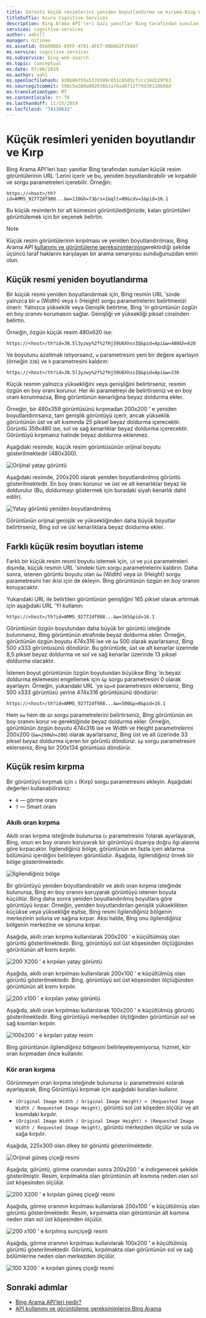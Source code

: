```yaml
---
title: Görüntü küçük resimlerini yeniden boyutlandırma ve kırpma-Bing Web Araması API'si
titleSuffix: Azure Cognitive Services
description: Bing Arama API'leri bazı yanıtlar Bing tarafından sunulan küçük resim görüntülerinin URL 'Lerini içerir ve bu, yeniden boyutlandırabilir ve kırpabilir ve sorgu parametreleri içerebilir.
services: cognitive-services
author: aahill
manager: nitinme
ms.assetid: 05A08B01-89FF-4781-AFE7-08DA92F25047
ms.service: cognitive-services
ms.subservice: bing-web-search
ms.topic: conceptual
ms.date: 07/08/2019
ms.author: aahi
ms.openlocfilehash: 630b86f55a537d109c851cb585cfccc34d229f83
ms.sourcegitcommit: 598c5a280a002036b1a76aa6712f79d30110b98d
ms.translationtype: MT
ms.contentlocale: tr-TR
ms.lasthandoff: 11/15/2019
ms.locfileid: "74110631"
---
```

# <a name="resize-and-crop-thumbnail-images"></a>Küçük resimleri yeniden boyutlandır ve Kırp

Bing Arama API'leri bazı yanıtlar Bing tarafından sunulan küçük resim görüntülerinin URL 'Lerini içerir ve bu, yeniden boyutlandırabilir ve kırpabilir ve sorgu parametreleri içerebilir. Örneğin:

`https://<host>/th?id=AMMS_92772df988...&w=110&h=73&rs=1&qlt=80&cdv=1&pid=16.1`

Bu küçük resimlerin bir alt kümesini görüntülediğinizde, kalan görüntüleri görüntülemek için bir seçenek belirtin.

> [!NOTE]
> Küçük resim görüntülerinin kırpılması ve yeniden boyutlandırılması, Bing Arama API [kullanımı ve görüntüleme gereksinimlerinin](use-display-requirements.md)gerektirdiği şekilde üçüncü taraf haklarını karşılayan bir arama senaryosu sunduğunuzdan emin olun.

## <a name="resize-a-thumbnail"></a>Küçük resmi yeniden boyutlandırma 

Bir küçük resmi yeniden boyutlandırmak için, Bing resmin URL 'sinde yalnızca bir `w` (Width) veya `h` (Height) sorgu parametrelerini belirtmenizi önerir. Yalnızca yükseklik veya Genişlik belirtme, Bing 'in görüntünün özgün en boy oranını korumasını sağlar. Genişliği ve yüksekliği piksel cinsinden belirtin. 

Örneğin, özgün küçük resim 480x620 ise:

`https://<host>/th?id=JN.5l3yzwy%2f%2fHj59U6XhssIQ&pid=Api&w=480&h=620`

Ve boyutunu azaltmak istiyorsanız, `w` parametresini yeni bir değere ayarlayın (örneğin `336`) ve `h` parametresini kaldırın:

`https://<host>/th?id=JN.5l3yzwy%2f%2fHj59U6XhssIQ&pid=Api&w=336`

Küçük resmin yalnızca yüksekliğini veya genişliğini belirtirseniz, resmin özgün en boy oranı korunur. Her iki parametreyi de belirtirseniz ve en boy oranı korunmazsa, Bing görüntünün kenarlığına beyaz doldurma ekler.

Örneğin, bir 480x359 görüntüsünü kırpmadan 200x200 ' e yeniden boyutlandırırsanız, tam genişlik görüntüyü içerir, ancak yükseklik görüntünün üst ve alt kısmında 25 piksel beyaz doldurma içerecektir. Görüntü 359x480 ise, sol ve sağ kenarlıklar beyaz doldurma içerecektir. Görüntüyü kırpmanız halinde beyaz doldurma eklenmez.  

Aşağıdaki resimde, küçük resim görüntüsünün orijinal boyutu gösterilmektedir (480x300).  
  
![Orijinal yatay görüntü](./media/resize-crop/bing-resize-crop-landscape.png)  
  
Aşağıdaki resimde, 200x200 olarak yeniden boyutlandırılmış görüntü gösterilmektedir. En boy oranı korunur ve üst ve alt kenarlıklar beyaz ile doldurulur (Bu, doldurmayı göstermek için buradaki siyah kenarlık dahil edilir).  
  
![Yatay görüntü yeniden boyutlandırılmış](./media/resize-crop/bing-resize-crop-landscape-resized.png)  

Görüntünün orijinal genişlik ve yüksekliğinden daha büyük boyutlar belirtirseniz, Bing sol ve üst kenarlıklara beyaz doldurma ekler.  

## <a name="request-different-thumbnail-sizes"></a>Farklı küçük resim boyutları isteme

Farklı bir küçük resim resmi boyutu istemek için, `id` ve `pid` parametreleri dışında, küçük resmin URL 'sindeki tüm sorgu parametrelerini kaldırın. Daha sonra, istenen görüntü boyutu olan `&w` (Width) veya `&h` (Height) sorgu parametresini her ikisi için de ekleyin. Bing görüntünün özgün en boy oranını koruyacaktır. 

Yukarıdaki URL ile belirtilen görüntünün genişliğini 165 piksel olarak artırmak için aşağıdaki URL 'YI kullanın:

`https://<host>/th?id=AMMS_92772df988...&w=165&pid=16.1`

Görüntünün özgün boyutundan daha büyük bir görüntü isteğinde bulunmanız, Bing görüntünün etrafında beyaz doldurma ekler. Örneğin, görüntünün özgün boyutu 474x316 ise ve `&w` 500 olarak ayarlarsanız, Bing 500 x333 görüntüsünü döndürür. Bu görüntüde, üst ve alt kenarlar üzerinde 8,5 piksel beyaz doldurma ve sol ve sağ kenarlar üzerinde 13 piksel doldurma olacaktır.

İstenen boyut görüntünün özgün boyutundan büyükse Bing 'in beyaz doldurma eklemesini engellemek için `&p` sorgu parametresini 0 olarak ayarlayın. Örneğin, yukarıdaki URL 'ye `&p=0` parametresini eklerseniz, Bing 500 x333 görüntüsü yerine 474x316 görüntüsünü döndürür:

`https://<host>/th?id=AMMS_92772df988...&w=500&p=0&pid=16.1`

Hem `&w` hem de `&h` sorgu parametrelerini belirtirseniz, Bing görüntünün en boy oranını korur ve gerektiğinde beyaz doldurma ekler. Örneğin, görüntünün özgün boyutu 474x316 ise ve Width ve Height parametrelerini 200x200 (`&w=200&h=200`) olarak ayarlarsanız, Bing üst ve alt üzerinde 33 piksel beyaz doldurma içeren bir görüntü döndürür. `&p` sorgu parametresini eklerseniz, Bing bir 200x134 görüntüsü döndürür.

## <a name="crop-a-thumbnail"></a>Küçük resim kırpma 

Bir görüntüyü kırpmak için `c` (Kırp) sorgu parametresini ekleyin. Aşağıdaki değerleri kullanabilirsiniz:
  
- `4` &mdash; görme oranı  
- `7` &mdash; Smart oranı  

### <a name="smart-ratio-cropping"></a>Akıllı oran kırpma

Akıllı oran kırpma isteğinde bulunursa (`c` parametresini `7`olarak ayarlayarak, Bing, onun en boy oranını koruyarak bir görüntüyü dışarıya doğru ilgi alanına göre kırpacaktır. İlgilendiğiniz bölge, görüntünün en fazla içeri aktarma bölümünü içerdiğini belirleyen görüntüdür. Aşağıda, ilgilendiğiniz örnek bir bölge gösterilmektedir.  
  
![İlgilendiğiniz bölge](./media/resize-crop/bing-resize-crop-regionofinterest.png)

Bir görüntüyü yeniden boyutlandırabilir ve akıllı oran kırpma isteğinde bulunursa, Bing en boy oranını koruyarak görüntüyü istenen boyuta küçültür. Bing daha sonra yeniden boyutlandırılmış boyutlara göre görüntüyü kırpar. Örneğin, yeniden boyutlandırılan genişlik yükseklikten küçükse veya yüksekliğe eşitse, Bing resmi ilgilendiğiniz bölgenin merkezinin soluna ve sağına kırpar. Aksi halde, Bing onu ilgilendiğiniz bölgenin merkezine ve sonuna kırpar.  
  
 
Aşağıda, akıllı oran kırpma kullanılarak 200x200 ' e küçültülmüş olan görüntü gösterilmektedir. Bing, görüntüyü sol üst köşesinden ölçtüğünden görüntünün alt kısmı kırpılır. 
  
![200 X200 ' e kırpılan yatay görüntü](./media/resize-crop/bing-resize-crop-landscape200x200c7.png) 
  
Aşağıda, akıllı oran kırpılması kullanılarak 200x100 ' e küçültülmüş olan görüntü gösterilmektedir. Bing, görüntüyü sol üst köşesinden ölçtüğünden görüntünün alt kısmı kırpılır. 
   
![200 x100 ' e kırpılan yatay görüntü](./media/resize-crop/bing-resize-crop-landscape200x100c7.png)
  
Aşağıda, akıllı oran kırpılması kullanılarak 100x200 ' e küçültülmüş görüntü gösterilmektedir. Bing görüntüyü merkezden ölçtiğinden görüntünün sol ve sağ kısımları kırpılır.
  
![100x200 ' e kırpılan yatay resim](./media/resize-crop/bing-resize-crop-landscape100x200c7.png) 

Bing görüntünün ilgilendiğiniz bölgesini belirleyeleyemiyorsa, hizmet, kör oran kırpmadan önce kullanılır.  

### <a name="blind-ratio-cropping"></a>Kör oran kırpma

Görünmeyen oran kırpma isteğinde bulunursa (`c` parametresini `4`olarak ayarlayarak, Bing Görüntüyü kırpmak için aşağıdaki kuralları kullanır.  
  
- `(Original Image Width / Original Image Height) < (Requested Image Width / Requested Image Height)`, görüntü sol üst köşeden ölçülür ve alt kısımdaki kırpılır.  
- `(Original Image Width / Original Image Height) > (Requested Image Width / Requested Image Height)`, görüntü merkezden ölçülür ve sola ve sağa kırpılır.  

Aşağıda, 225x300 olan dikey bir görüntü gösterilmektedir.  
  
![Orijinal güneş çiçeği resmi](./media/resize-crop/bing-resize-crop-sunflower.png)
  
Aşağıda, görüntü, görme oranından sonra 200x200 ' e indirgenecek şekilde gösterilmiştir. Resim, kırpılmakta olan görüntünün alt kısmına neden olan sol üst köşesinden ölçülür.  
  
![200 X200 ' e kırpılan güneş çiçeği resmi](./media/resize-crop/bing-resize-crop-sunflower200x200c4.png)
  
Aşağıda, görme oranının kırpılması kullanılarak 200x100 ' e küçültülmüş olan görüntü gösterilmektedir. Resim, kırpılmakta olan görüntünün alt kısmına neden olan sol üst köşesinden ölçülür.  
  
![200 x100 ' e kırpılmış sunçiçeği resmi](./media/resize-crop/bing-resize-crop-sunflower200x100c4.png)
  
Aşağıda, görme oranının kırpılması kullanılarak 100x200 ' e küçültülmüş görüntü gösterilmektedir. Görüntü, kırpılmakta olan görüntünün sol ve sağ bölümlerine neden olan merkezden ölçülür.  
  
![100 X200 ' e kırpılan güneş çiçeği resmi](./media/resize-crop/bing-resize-crop-sunflower100x200c4.png)

## <a name="next-steps"></a>Sonraki adımlar

* [Bing Arama API'leri nedir?](bing-api-comparison.md)
* [API kullanımı ve görüntüleme gereksinimlerini Bing Arama](use-display-requirements.md)
